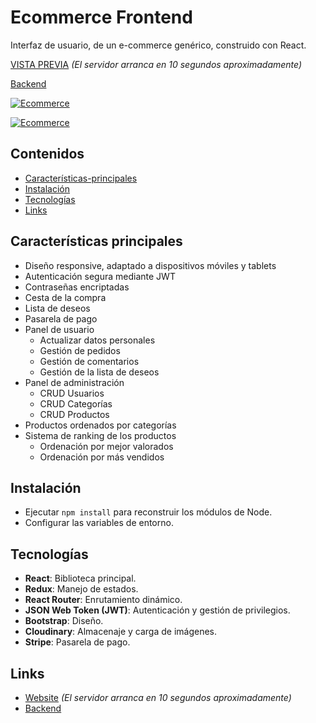 # Ecommerce Frontend

Interfaz de usuario, de un e-commerce genérico, construido con React.

[VISTA PREVIA](https://ecommerce-carlosbarondev.herokuapp.com/) *(El servidor arranca en 10 segundos aproximadamente)*

[Backend](https://github.com/carlosbarondev/ecommerce-backend)

[![Ecommerce](https://res.cloudinary.com/dyi0p8m1g/image/upload/v1646494792/ecommerce/principal_zjvrx0.png)](https://ecommerce-carlosbarondev.herokuapp.com/)

[![Ecommerce](https://res.cloudinary.com/dyi0p8m1g/image/upload/v1646494792/ecommerce/admin_z4pykd.png)](https://ecommerce-carlosbarondev.herokuapp.com/)

## Contenidos

- [Características-principales](#Características-principales)
- [Instalación](#Instalación)
- [Tecnologías](#Tecnologías)
- [Links](#Links)

## Características principales

* Diseño responsive, adaptado a dispositivos móviles  y tablets
* Autenticación segura mediante JWT
* Contraseñas encriptadas
* Cesta de la compra
* Lista de deseos
* Pasarela de pago
* Panel de usuario
    - Actualizar datos personales
    - Gestión de pedidos
    - Gestión de comentarios
    - Gestión de la lista de deseos
* Panel de administración
    - CRUD Usuarios
    - CRUD Categorías
    - CRUD Productos
* Productos ordenados por categorías
* Sistema de ranking de los productos
    - Ordenación por mejor valorados
    - Ordenación por más vendidos

## Instalación

* Ejecutar `npm install` para reconstruir los módulos de Node.
* Configurar las variables de entorno.

## Tecnologías

* **React**: Biblioteca principal.
* **Redux**: Manejo de estados.
* **React Router**: Enrutamiento dinámico.
* **JSON Web Token (JWT)**: Autenticación y gestión de privilegios.
* **Bootstrap**: Diseño.
* **Cloudinary**: Almacenaje y carga de imágenes.
* **Stripe**: Pasarela de pago.

## Links

* [Website](https://ecommerce-carlosbarondev.herokuapp.com/) *(El servidor arranca en 10 segundos aproximadamente)*
* [Backend](https://github.com/carlosbarondev/ecommerce-backend)